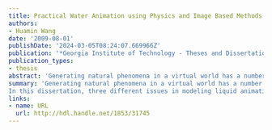 ```yaml
---
title: Practical Water Animation using Physics and Image Based Methods
authors:
- Huamin Wang
date: '2009-08-01'
publishDate: '2024-03-05T08:24:07.669966Z'
publication: '*Georgia Institute of Technology - Theses and Dissertations*'
publication_types:
- thesis
abstract: 'Generating natural phenomena in a virtual world has a number of practical applications. Thanks to the rich and complicated details in the real world, the goal of realistically and efficiently reproducing natural phenomena is well known as an open problem for graphics researchers. In this dissertation, three different issues in modeling liquid animations have been addressed. First, a virtual surface method is proposed to account for surface tension effects and their interactions with solid surfaces in physically based fluid simulation. This allows us to generate various surface tension behaviors in small scale liquid. The second issue that is addressed is how to make small scale fluid simulation more efficient. The proposed solution is a general shallow wave equation model, extended from the original shallow wave equations. By simplifying 3D incompressible fluid dynamics into 2D, small scale liquid can be stably and efficiently simulated over arbitrarily curved surfaces using implicit numerical schemes. The third contribution is a novel hybrid framework that combines image based reconstruction techniques with physically based fluid simulation. While image based methods cannot correctly generate fluid animations alone frame by frame, physics is used as a refinement tool to enforce physical soundness by propagating shape information back and forth in space and time. In this way, water animations can be realistically and faithfully generated from images without error accumulation or stability issues.'
summary: 'Generating natural phenomena in a virtual world has a number of practical applications.
In this dissertation, three different issues in modeling liquid animations have been addressed.'
links:
- name: URL
  url: http://hdl.handle.net/1853/31745
---
```

